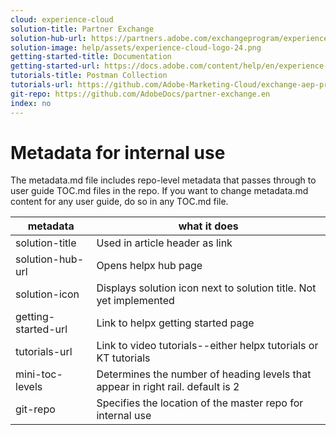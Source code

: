 ```yaml
---
cloud: experience-cloud
solution-title: Partner Exchange
solution-hub-url: https://partners.adobe.com/exchangeprogram/experiencecloud
solution-image: help/assets/experience-cloud-logo-24.png
getting-started-title: Documentation
getting-started-url: https://docs.adobe.com/content/help/en/experience-platform/landing/documentation/overview.html
tutorials-title: Postman Collection
tutorials-url: https://github.com/Adobe-Marketing-Cloud/exchange-aep-profile-integration-postman
git-repo: https://github.com/AdobeDocs/partner-exchange.en
index: no
---
```


# Metadata for internal use

The metadata.md file includes repo-level metadata that passes through to user guide TOC.md files in the repo. If you want to change metadata.md content for any user guide, do so in any TOC.md file.

| metadata | what it does |
|--- |--- |
| solution-title | Used in article header as link |
| solution-hub-url | Opens helpx hub page |
| solution-icon | Displays solution icon next to solution title. Not yet implemented |
| getting-started-url | Link to helpx getting started page |
| tutorials-url | Link to video tutorials--either helpx tutorials or KT tutorials |
| mini-toc-levels | Determines the number of heading levels that appear in right rail. default is 2 |
| git-repo | Specifies the location of the master repo for internal use |
